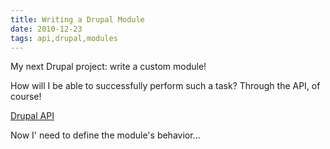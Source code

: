 ```yaml
---
title: Writing a Drupal Module
date: 2010-12-23
tags: api,drupal,modules
---
```

My next Drupal project: write a custom module!

How will I be able to successfully perform such a task? Through the API, of course!

[Drupal API](http://api.drupal.org/api/drupal)

Now I' need to define the module's behavior...

